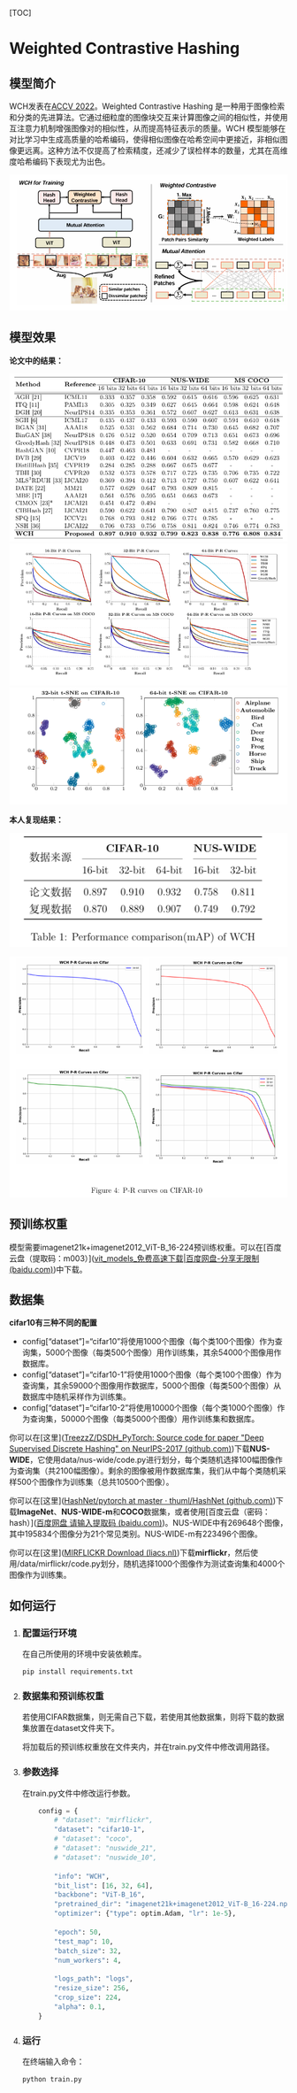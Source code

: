 [TOC]

# Weighted Contrastive Hashing

## 模型简介

WCH发表在[ACCV 2022](https://openaccess.thecvf.com/content/ACCV2022/html/Yu_Weighted_Contrative_Hashing_ACCV_2022_paper.html)。Weighted Contrastive Hashing 是一种用于图像检索和分类的先进算法。它通过细粒度的图像块交互来计算图像之间的相似性，并使用互注意力机制增强图像对的相似性，从而提高特征表示的质量。WCH 模型能够在对比学习中生成高质量的哈希编码，使得相似图像在哈希空间中更接近，非相似图像更远离。这种方法不仅提高了检索精度，还减少了误检样本的数量，尤其在高维度哈希编码下表现尤为出色。

<img src="/images/1.png" alt="image1" style="zoom:80%;" />

## 模型效果

**论文中的结果：**

<img src="\images\2.png" alt="2" style="zoom:67%;" />

<img src="\images\3.png" alt="3" style="zoom:80%;" />

<img src="\images\4.png" alt="4" style="zoom:80%;" />

**本人复现结果：**

![5](\images\5.png)

<img src="\images\6.png" alt="6" style="zoom:80%;" />

## 预训练权重

模型需要imagenet21k+imagenet2012_ViT-B_16-224预训练权重。可以在[百度云盘（提取码：m003）]([vit_models_免费高速下载|百度网盘-分享无限制 (baidu.com)](https://pan.baidu.com/s/1eGVoQUOgEi_RtBj15InevA#list/path=%2F))中下载。

## 数据集

**cifar10有三种不同的配置**

- config[“dataset”]=“cifar10”将使用1000个图像（每个类100个图像）作为查询集，5000个图像（每类500个图像）用作训练集，其余54000个图像用作数据库。
- config[“dataset”]=“cifar10-1”将使用1000个图像（每个类100个图像）作为查询集，其余59000个图像用作数据库，5000个图像（每类500个图像）从数据库中随机采样作为训练集。
- config[“dataset”]=“cifar10-2”将使用10000个图像（每个类1000个图像）作为查询集，50000个图像（每类5000个图像）用作训练集和数据库。

你可以在[这里]([TreezzZ/DSDH_PyTorch: Source code for paper "Deep Supervised Discrete Hashing" on NeurIPS-2017 (github.com)](https://github.com/TreezzZ/DSDH_PyTorch))下载**NUS-WIDE**，它使用data/nus-wide/code.py进行划分，每个类随机选择100幅图像作为查询集（共2100幅图像）。剩余的图像被用作数据库集，我们从中每个类随机采样500个图像作为训练集（总共10500个图像）。

你可以在[这里]([HashNet/pytorch at master · thuml/HashNet (github.com)](https://github.com/thuml/HashNet/tree/master/pytorch))下载**ImageNet**、**NUS-WIDE-m**和**COCO**数据集，或者使用[百度云盘（密码：hash）]([百度网盘 请输入提取码 (baidu.com)](https://pan.baidu.com/share/init?surl=_BiOmeCRYx6cVTWeWq-O9g))。NUS-WIDE中有269648个图像，其中195834个图像分为21个常见类别。NUS-WIDE-m有223496个图像。

你可以在[这里]([MIRFLICKR Download (liacs.nl)](https://press.liacs.nl/mirflickr/mirdownload.html))下载**mirflickr**，然后使用/data/mirflickr/code.py划分，随机选择1000个图像作为测试查询集和4000个图像作为训练集。

## 如何运行

1. ### 配置运行环境

   在自己所使用的环境中安装依赖库。

   ```python
   pip install requirements.txt
   ```

2. ### 数据集和预训练权重

   若使用CIFAR数据集，则无需自己下载，若使用其他数据集，则将下载的数据集放置在dataset文件夹下。

   将加载后的预训练权重放在文件夹内，并在train.py文件中修改调用路径。

3. ### 参数选择

   在train.py文件中修改运行参数。

   ```python
       config = {
           # "dataset": "mirflickr",
           "dataset": "cifar10-1",
           # "dataset": "coco",
           # "dataset": "nuswide_21",
           # "dataset": "nuswide_10",
   
           "info": "WCH",
           "bit_list": [16, 32, 64],
           "backbone": "ViT-B_16",
           "pretrained_dir": "imagenet21k+imagenet2012_ViT-B_16-224.npz",
           "optimizer": {"type": optim.Adam, "lr": 1e-5},
   
           "epoch": 50,
           "test_map": 10,
           "batch_size": 32,
           "num_workers": 4,
   
           "logs_path": "logs",
           "resize_size": 256,
           "crop_size": 224,
           "alpha": 0.1,
       }
   ```

4. ### 运行

   在终端输入命令：

   ```python
   python train.py
   ```

   

